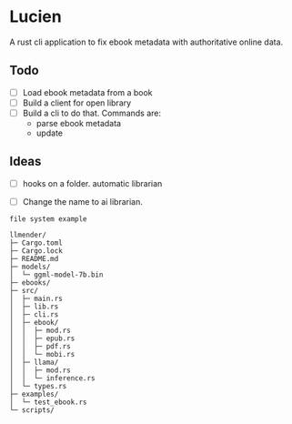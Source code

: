 # Lucien

A rust cli application to fix ebook metadata with authoritative online data.

## Todo

- [ ] Load ebook metadata from a book
- [ ] Build a client for open library
- [ ] Build a cli to do that. Commands are:
  - parse ebook metadata
  - update


## Ideas

- [ ] hooks on a folder. automatic librarian
- [ ] Change the name to ai librarian.


```
file system example

llmender/
├─ Cargo.toml
├─ Cargo.lock
├─ README.md
├─ models/
│  └─ ggml-model-7b.bin
├─ ebooks/
├─ src/
│  ├─ main.rs
│  ├─ lib.rs
│  ├─ cli.rs
│  ├─ ebook/
│  │  ├─ mod.rs
│  │  ├─ epub.rs
│  │  ├─ pdf.rs
│  │  └─ mobi.rs
│  ├─ llama/
│  │  ├─ mod.rs
│  │  └─ inference.rs
│  └─ types.rs
├─ examples/
│  └─ test_ebook.rs
└─ scripts/
```
